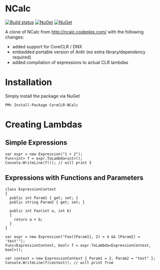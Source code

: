 # NCalc

[![Build status](https://ci.appveyor.com/api/projects/status/ugw4wg1iws3far9m?svg=true)](https://ci.appveyor.com/project/sklose/ncalc2) [![NuGet](https://img.shields.io/nuget/v/CoreCLR-NCalc.svg)](https://www.nuget.org/packages/CoreCLR-NCalc) [![NuGet](https://img.shields.io/nuget/dt/CoreCLR-NCalc.svg)](https://www.nuget.org/packages/CoreCLR-NCalc)

A clone of NCalc from http://ncalc.codeplex.com/ with the following changes:
- added support for CoreCLR / DNX
- embedded portable version of Antlr (no extra library/dependency required)
- added compilation of expressions to actual CLR lambdas

# Installation

Simply install the package via NuGet

```
PM> Install-Package CoreCLR-NCalc
```

# Creating Lambdas

## Simple Expressions

```
var expr = new Expression("1 + 2");
Func<int> f = expr.ToLambda<int>();
Console.WriteLine(f()); // will print 3
```

## Expressions with Functions and Parameters

```
class ExpressionContext
{
  public int Param1 { get; set; }
  public string Param2 { get; set; }
  
  public int Foo(int a, int b)
  {
    return a + b;
  }
}

var expr = new Expression("Foo([Param1], 2) = 4 && [Param2] = 'test'");
Func<ExpressionContext, bool> f = expr.ToLambda<ExpressionContext, bool>();

var context = new ExpressionContext { Param1 = 2, Param2 = "test" };
Console.WriteLine(f(context)); // will print True
```
